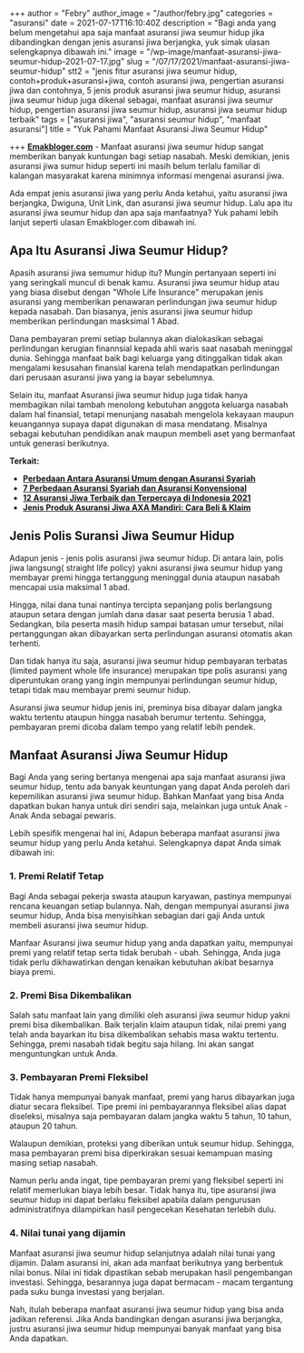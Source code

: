 +++
author = "Febry"
author_image = "/author/febry.jpg"
categories = "asuransi"
date = 2021-07-17T16:10:40Z
description = "Bagi anda yang belum mengetahui apa saja manfaat asuransi jiwa seumur hidup jika dibandingkan dengan jenis asuransi jiwa berjangka, yuk simak ulasan selengkapnya dibawah ini."
image = "/wp-image/manfaat-asuransi-jiwa-seumur-hidup-2021-07-17.jpg"
slug = "/07/17/2021/manfaat-asuransi-jiwa-seumur-hidup"
stt2 = "jenis fitur asuransi jiwa seumur hidup, contoh+produk+asuransi+jiwa, contoh asuransi jiwa, pengertian asuransi jiwa dan contohnya, 5 jenis produk asuransi jiwa seumur hidup, asuransi jiwa seumur hidup juga dikenal sebagai, manfaat asuransi jiwa seumur hidup, pengertian asuransi jiwa seumur hidup, asuransi jiwa seumur hidup terbaik"
tags = ["asuransi jiwa", "asuransi seumur hidup", "manfaat asuransi"]
title = "Yuk Pahami Manfaat Asuransi Jiwa Seumur Hidup"

+++
[**Emakbloger.com**](/) - Manfaat asuransi jiwa seumur hidup sangat memberikan banyak kuntungan bagi setiap nasabah. Meski demikian, jenis asuransi jiwa sumur hidup seperti ini masih belum terlalu familiar di kalangan masyarakat karena minimnya informasi mengenai asuransi jiwa.

Ada empat jenis asuransi jiwa yang perlu Anda ketahui, yaitu asuransi jiwa berjangka, Dwiguna, Unit Link, dan asuransi jiwa seumur hidup. Lalu apa itu asuransi jiwa seumur hidup dan apa saja manfaatnya? Yuk pahami lebih lanjut seperti ulasan Emakbloger.com dibawah ini.

## Apa Itu Asuransi Jiwa Seumur Hidup?

Apasih asuransi jiwa semumur hidup itu? Mungin pertanyaan seperti ini yang seringkali muncul di benak kamu. Asuransi jiwa seumur hidup atau yang biasa disebut dengan "Whole Life Insurance" merupakan jenis asuransi yang memberikan penawaran perlindungan jiwa seumur hidup kepada nasabah. Dan biasanya, jenis asuransi jiwa seumur hidup memberikan perlindungan masksimal 1 Abad.

Dana pembayaran premi setiap bulannya akan dialokasikan sebagai perlindungan kerugian finannsial kepada ahli waris saat nasabah meninggal dunia. Sehingga manfaat baik bagi keluarga yang ditinggalkan tidak akan mengalami kesusahan finansial karena telah mendapatkan perlindungan dari perusaan asuransi jiwa yang ia bayar sebelumnya.

Selain itu, manfaat Asuransi jiwa seumur hidup juga tidak hanya membagikan nilai tambah menolong kebutuhan anggota keluarga nasabah dalam hal finansial, tetapi menunjang nasabah mengelola kekayaan maupun keuangannya supaya dapat digunakan di masa mendatang. Misalnya sebagai kebutuhan pendidikan anak maupun membeli aset yang bermanfaat untuk generasi berikutnya.

**Terkait:**

* [**Perbedaan Antara Asuransi Umum dengan Asuransi Syariah**](https://www.emakbloger.com/perbedaan-antara-asuransi-umum-dengan-asuransi-syariah/)
* [**7 Perbedaan Asuransi Syariah dan Asuransi Konvensional**](https://www.emakbloger.com/07212021/perbedaan-asuransi-syariah-dan-konvesional/)
* [**12 Asuransi Jiwa Terbaik dan Terpercaya di Indonesia 2021**](https://www.emakbloger.com/07212021/asuransi-jiwa-terbaik-dan-terpercaya/)
* [**Jenis Produk Asuransi Jiwa AXA Mandiri: Cara Beli & Klaim**](https://www.emakbloger.com/07212021/asuransi-jiwa-axa-mandiri/)

## Jenis Polis Suransi Jiwa Seumur Hidup

Adapun jenis - jenis polis asuransi jiwa seumur hidup. Di antara lain, polis jiwa langsung( straight life policy) yakni asuransi jiwa seumur hidup yang membayar premi hingga tertanggung meninggal dunia ataupun nasabah mencapai usia maksimal 1 abad.

Hingga, nilai dana tunai nantinya tercipta sepanjang polis berlangsung ataupun setara dengan jumlah dana dasar saat peserta berusia 1 abad. Sedangkan, bila peserta masih hidup sampai batasan umur tersebut, nilai pertanggungan akan dibayarkan serta perlindungan asuransi otomatis akan terhenti.

Dan tidak hanya itu saja, asuransi jiwa seumur hidup pembayaran terbatas (limited payment whole life insurance) merupakan tipe polis asuransi yang diperuntukan orang yang ingin mempunyai perlindungan seumur hidup, tetapi tidak mau membayar premi seumur hidup.

Asuransi jiwa seumur hidup jenis ini, preminya bisa dibayar dalam jangka waktu tertentu ataupun hingga nasabah berumur tertentu. Sehingga, pembayaran premi dicoba dalam tempo yang relatif lebih pendek.

## Manfaat Asuransi Jiwa Seumur Hidup

Bagi Anda yang sering bertanya mengenai apa saja manfaat asuransi jiwa seumur hidup, tentu ada banyak keuntungan yang dapat Anda peroleh dari kepemilikan asuransi jiwa seumur hidup. Bahkan Manfaat yang bisa Anda dapatkan bukan hanya untuk diri sendiri saja, melainkan juga untuk Anak - Anak Anda sebagai pewaris.

Lebih spesifik mengenai hal ini, Adapun beberapa manfaat asuransi jiwa seumur hidup yang perlu Anda ketahui. Selengkapnya dapat Anda simak dibawah ini:

### 1. Premi Relatif Tetap

Bagi Anda sebagai pekerja swasta ataupun karyawan, pastinya mempunyai rencana keuangan setiap bulannya. Nah, dengan mempunyai asuransi jiwa seumur hidup, Anda bisa menyisihkan sebagian dari gaji Anda untuk membeli asuransi jiwa seumur hidup.

Manfaar Asuransi jiwa seumur hidup yang anda dapatkan yaitu, mempunyai premi yang relatif tetap serta tidak berubah - ubah. Sehingga, Anda juga tidak perlu dikhawatirkan dengan kenaikan kebutuhan akibat besarnya biaya premi.

### 2. Premi Bisa Dikembalikan

Salah satu manfaat lain yang dimiliki oleh asuransi jiwa seumur hidup yakni premi bisa dikembalikan. Baik terjalin klaim ataupun tidak, nilai premi yang telah anda bayarkan itu bisa dikembalikan sehabis masa waktu tertentu. Sehingga, premi nasabah tidak begitu saja hilang. Ini akan sangat menguntungkan untuk Anda.

### 3. Pembayaran Premi Fleksibel

Tidak hanya mempunyai banyak manfaat, premi yang harus dibayarkan juga diatur secara fleksibel. Tipe premi ini pembayarannya fleksibel alias dapat diseleksi, misalnya saja pembayaran dalam jangka waktu 5 tahun, 10 tahun, ataupun 20 tahun.

Walaupun demikian, proteksi yang diberikan untuk seumur hidup. Sehingga, masa pembayaran premi bisa diperkirakan sesuai kemampuan masing masing setiap nasabah.

Namun perlu anda ingat, tipe pembayaran premi yang fleksibel seperti ini relatif memerlukan biaya lebih besar. Tidak hanya itu, tipe asuransi jiwa seumur hidup ini dapat berlaku fleksibel apabila dalam pengurusan administratifnya dilampirkan hasil pengecekan Kesehatan terlebih dulu.

### 4. Nilai tunai yang dijamin

Manfaat asuransi jiwa seumur hidup selanjutnya adalah nilai tunai yang dijamin. Dalam asuransi ini, akan ada manfaat berikutnya yang berbentuk nilai bonus. Nilai ini tidak dipastikan sebab merupakan hasil pengembangan investasi. Sehingga, besarannya juga dapat bermacam - macam tergantung pada suku bunga investasi yang berjalan.

Nah, itulah beberapa manfaat asuransi jiwa seumur hidup yang bisa anda jadikan referensi. Jika Anda bandingkan dengan asuransi jiwa berjangka, justru asuransi jiwa seumur hidup mempunyai banyak manfaat yang bisa Anda dapatkan.